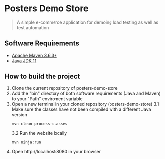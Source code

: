 # Posters Demo Store
>A simple e-commerce application for demoing load testing as well as test automation

## Software Requirements
- [Apache Maven 3.6.3+](https://maven.apache.org/download.cgi)
- [Java JDK 11](https://adoptium.net/de/temurin/archive/?version=11)

## How to build the project
1. Clone the current repository of posters-demo-store
2. Add the "bin" directory of both software requirements (Java and Maven) to your "Path" enviroment variable
3. Open a new terminal in your cloned repository (posters-demo-store)
	3.1 Make sure the classes have not been compiled with a different Java version
	```
	mvn clean process-classes
	```
	3.2 Run the website locally
	```
	mvn ninja:run
	```
4. Open http://localhost:8080 in your browser
